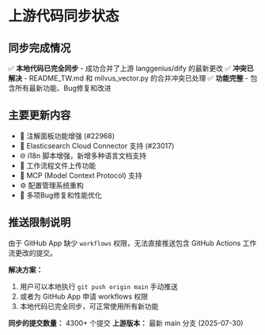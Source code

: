 # 上游代码同步状态

## 同步完成情况
✅ **本地代码已完全同步** - 成功合并了上游 langgenius/dify 的最新更改
✅ **冲突已解决** - README_TW.md 和 milvus_vector.py 的合并冲突已处理
✅ **功能完整** - 包含所有最新功能、Bug修复和改进

## 主要更新内容
- 📝 注解面板功能增强 (#22968)  
- 🔌 Elasticsearch Cloud Connector 支持 (#23017)
- 🌐 i18n 脚本增强，新增多种语言文档支持
- 🔧 工作流程文件上传功能
- 🤖 MCP (Model Context Protocol) 支持
- ⚙️ 配置管理系统重构
- 🐛 多项Bug修复和性能优化

## 推送限制说明
由于 GitHub App 缺少 `workflows` 权限，无法直接推送包含 GitHub Actions 工作流更改的提交。

**解决方案：**
1. 用户可以本地执行 `git push origin main` 手动推送
2. 或者为 GitHub App 申请 workflows 权限
3. 本地代码已完全同步，可正常使用所有新功能

**同步的提交数量：** 4300+ 个提交
**上游版本：** 最新 main 分支 (2025-07-30)


